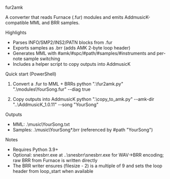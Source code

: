 fur2amk

A converter that reads Furnace (.fur) modules and emits AddmusicK-compatible MML and BRR samples.

Highlights
- Parses INFO/SMP2/INS2/PATN blocks from .fur
- Exports samples as .brr (adds AMK 2-byte loop header)
- Generates MML with #amk/#spc/#path/#samples/#instruments and per-note sample switching
- Includes a helper script to copy outputs into AddmusicK

Quick start (PowerShell)
1) Convert a .fur to MML + BRRs
	python ".\fur2amk.py" ".\modules\YourSong.fur" --diag true

2) Copy outputs into AddmusicK
	python ".\copy_to_amk.py" --amk-dir "..\AddmusicK_1.0.11" --song "YourSong"

Outputs
- MML: .\music\YourSong.txt
- Samples: .\music\YourSong\*.brr (referenced by #path "YourSong")

Notes
- Requires Python 3.9+
- Optional: snesbrr.exe at ..\snesbrr\snesbrr.exe for WAV→BRR encoding; raw BRR from Furnace is written directly
- The BRR writer ensures (filesize - 2) is a multiple of 9 and sets the loop header from loop_start when available